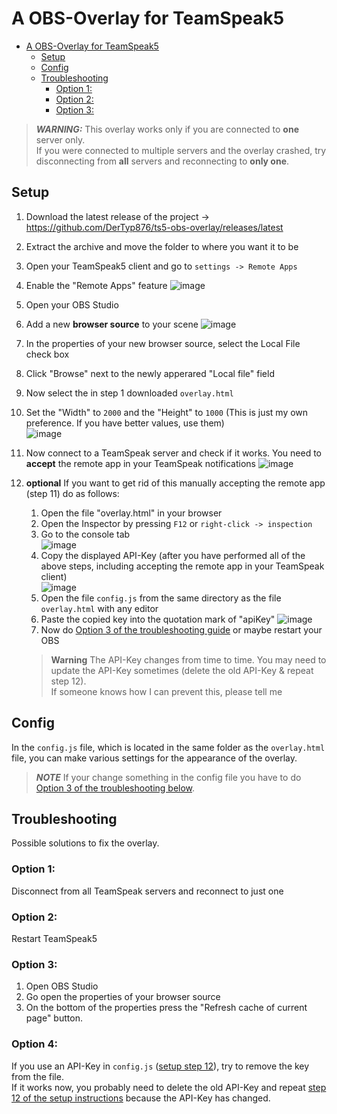
# A OBS-Overlay for TeamSpeak5
- [A OBS-Overlay for TeamSpeak5](#a-obs-overlay-for-teamspeak5)
  - [Setup](#setup)
  - [Config](#config)
  - [Troubleshooting](#troubleshooting)
    - [Option 1:](#option-1)
    - [Option 2:](#option-2)
    - [Option 3:](#option-3)

>**_WARNING:_** This overlay works only if you are connected to **one** server only.  
> If you were connected to multiple servers and the overlay crashed, try disconnecting from **all** servers and reconnecting to **only one**.

## Setup
1. Download the latest release of the project -> https://github.com/DerTyp876/ts5-obs-overlay/releases/latest
2. Extract the archive and move the folder to where you want it to be
3. Open your TeamSpeak5 client and go to 
`settings -> Remote Apps`
4. Enable the "Remote Apps" feature
![image](https://user-images.githubusercontent.com/76851529/197849050-d4e28b8e-c150-4462-8871-f77ec672ee49.png)

5. Open your OBS Studio
6. Add a new **browser source** to your scene
![image](https://user-images.githubusercontent.com/76851529/197849644-9396fb9c-4943-4cb2-a511-062ffcd60404.png)

7. In the properties of your new browser source, select the Local File check box
8. Click "Browse" next to the newly apperared "Local file" field
9. Now select the in step 1 downloaded `overlay.html`
10. Set the "Width" to `2000` and the "Height" to `1000` (This is just my own preference. If you have better values, use them)  
![image](https://user-images.githubusercontent.com/76851529/197849886-679b200b-6d42-439e-bce6-44c6df67ffcc.png)  

11. Now connect to a TeamSpeak server and check if it works. You need to **accept** the remote app in your TeamSpeak notifications
![image](https://user-images.githubusercontent.com/76851529/197850151-ad057277-fe3d-427e-b21b-1d2b4875c70b.png)

12. **optional** If you want to get rid of this manually accepting the remote app (step 11) do as follows:
    1. Open the file "overlay.html" in your browser
    2. Open the Inspector by pressing `F12` or `right-click -> inspection`
    3. Go to the console tab  
      ![image](https://user-images.githubusercontent.com/76851529/198370753-a69996d3-4bd8-4b62-b5b6-ba3ffc69b2e1.png)
    4. Copy the displayed API-Key (after you have performed all of the above steps, including accepting the remote app in your TeamSpeak client)   
      ![image](https://user-images.githubusercontent.com/76851529/198370909-4f62e4b2-f2dd-4f2c-8392-e9b2f31a8529.png)  
    5. Open the file `config.js` from the same directory as the file `overlay.html` with any editor
    6. Paste the copied key into the quotation mark of "apiKey"
    ![image](https://user-images.githubusercontent.com/76851529/198371229-a6165e8d-acac-4a9c-b4c5-341be9d00826.png)
    7. Now do [Option 3 of the troubleshooting guide]("#option-3") or maybe restart your OBS
    > **Warning** The API-Key changes from time to time. You may need to update the API-Key sometimes (delete the old API-Key & repeat step 12).   
    > If someone knows how I can prevent this, please tell me

## Config
In the `config.js` file, which is located in the same folder as the `overlay.html` file, you can make various settings for the appearance of the overlay.
>**_NOTE_** If your change something in the config file you have to do [Option 3 of the troubleshooting below](#option-3).  

## Troubleshooting
Possible solutions to fix the overlay.
### Option 1:  
   Disconnect from all TeamSpeak servers and reconnect to just one
### Option 2: 
   Restart TeamSpeak5
### Option 3:
1. Open OBS Studio
2. Go open the properties of your browser source
3. On the bottom of the properties press the "Refresh cache of current page" button.
### Option 4:
If you use an API-Key in `config.js` ([setup step 12](#setup)), try to remove the key from the file.  
If it works now, you probably need to delete the old API-Key and repeat [step 12 of the setup instructions](#setup) because the API-Key has changed.
